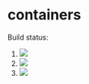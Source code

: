# containers

Build status:

1. [![](https://github.com/dwang862/containers-hw/workflows/tests-fibonacci/badge.svg)](https://github.com/mikeizbicki/containers/actions?query=workflow%3Atests-fibonacci)
1. [![](https://github.com/dwang862/containers-hw/workflows/tests-range/badge.svg)](https://github.com/mikeizbicki/containers/actions?query=workflow%3Atests-range)
1. [![](https://github.com/dwang862/containers-hw/workflows/tests-unicode/badge.svg)](https://github.com/mikeizbicki/containers/actions?query=workflow%3Atests-unicode)
